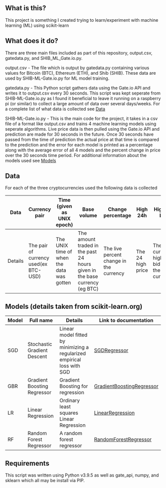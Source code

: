 ## What is this?
This project is something I created trying to learn/experiment with machine learning (ML) using scikit-learn

## What does it do?
There are three main files included as part of this repository, output.csv, gatedata.py, and SHIB_ML_Gate.io.py.

output.csv - The file which is output by gatedata.py containing various values for Bitcoin (BTC), Ethereum (ETH), and Shib (SHIB). These data are used by SHIB-ML-Gate.io.py for ML model training.

gatedata.py - This Python script gathers data using the Gate.io API and writes it to output.csv every 30 seconds. This script was kept seperate from SHIB-ML-Gate.io.py as I found it beneficial to
leave it running on a raspberry pi (or similar) to collect a large amount of data over several days/weeks. For a complete list of what data is collected see [Data](https://github.com/ehoop10/SKlearn-Crypto-prediction/blob/main/README.md#data)

SHIB-ML-Gate.io.py - This is the main code for the project, it takes in a csv file of a format like output.csv and trains 4 machine learning models using seperate algorithms. Live price data is then
pulled using the Gate.io API and prediction are made for 30 seconds in the future. Once 30 seconds have passed from the time of prediction the actual price at that time is compared to the prediction
and the error for each model is printed as a percentage along with the average error of all 4 models and the percent change in price over the 30 seconds time period. For additional information about
the models used see [Models](https://github.com/ehoop10/SKlearn-Crypto-prediction/blob/main/README.md#models-details-taken-from-scikit-learnorg)


## Data
For each of the three cryptocurrencies used the following data is collected

|Data | Currency pair| Time (given as UNIX epoch)| Base volume| Change percentage| High 24h| Highest bid| Low 24h| Lowest ask| Quote volume| last|
|-----|--------------|---------------------------|------------|------------------|---------|------------|--------|-----------|-------------|-----|
|Details| The pair of currency used(ex BTC-USD)|  The UNIX time of when the data was gotten| The amount traded in the past 24 hours given in the base currency (eg BTC)| The live percent change in the currency| The 24 high price| The current highest bid on the currency| The 24 hour low price| The current lowest ask price| The base volume equivalent for the other part of the pair (eg USD)| The last actual price the currency was traded at|


## Models (details taken from scikit-learn.org)
|Model | Full name| Details| Link to documentation|
|------|----------|--------|----------------------|
|SGD | Stochastic Gradient Descent| Linear model fitted by minimizing a regularized empirical loss with SGD| [SGDRegressor](https://scikit-learn.org/stable/modules/generated/sklearn.linear_model.SGDRegressor.html)|
|GBR | Gradient Boosting Regressor| Gradient Boosting for regression | [GradientBoostingRegressor](https://scikit-learn.org/stable/modules/generated/sklearn.ensemble.GradientBoostingRegressor.html)|
|LR | Linear Regression| Ordinary least squares Linear Regression | [LinearRegression](https://scikit-learn.org/stable/modules/generated/sklearn.linear_model.LinearRegression.html)|
|RF | Random Forest Regressor | A random forest regressor | [RandomForestRegressor](https://scikit-learn.org/stable/modules/generated/sklearn.ensemble.RandomForestRegressor.html)|


## Requirements
This script was written using Python v3.9.5 as well as gate_api, numpy, and sklearn which all may be install via PIP.
